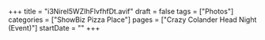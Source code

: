 +++
title = "i3Nirel5WZIhFlvfhfDt.avif"
draft = false
tags = ["Photos"]
categories = ["ShowBiz Pizza Place"]
pages = ["Crazy Colander Head Night (Event)"]
startDate = ""
+++
